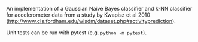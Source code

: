An implementation of a Gaussian Naive Bayes classifier and k-NN classifier for accelerometer data from a study by Kwapisz et al 2010 (http://www.cis.fordham.edu/wisdm/dataset.php#activityprediction).

Unit tests can be run with pytest (e.g. `python -m pytest`).

